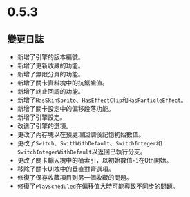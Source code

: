 # 0.5.3

## 變更日誌

- 新增了引擎的版本編號。
- 新增了更新收藏的功能。
- 新增了無限分頁的功能。
- 新增了關卡資料塊中的抗鋸齒值。
- 新增了終止回調的功能。
- 新增了`HasSkinSprite`、`HasEffectClip`和`HasParticleEffect`。
- 新增了關卡設定中的偏移段落功能。
- 新增了引擎設定。
- 改進了引擎的選項。
- 更改了內存塊以在預處理回調後記憶初始數值。
- 更改了`Switch`、`SwithWithDefault`、`SwitchInteger`和`SwitchIntegerWithDefault`以返回已執行分支。
- 更改了關卡輸入塊中的桶索引，以初始數值`-1`在0th開始。
- 移除了關卡UI塊中的垂直對齊選項。
- 修復了保存收藏項目到另一個收藏的問題。
- 修復了`PlayScheduled`在偏移值大時可能導致不同步的問題。

